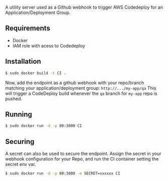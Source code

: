 A utility server used as a Github webhook to trigger AWS Codedeploy for an Application/Deployment Group.

## Requirements
- Docker
- IAM role with acess to Codedeploy

## Installation
```bash
$ sudo docker build -t CI .
```
Now, add the endpoint as a github webhook with your repo/branch matching your application/deployment group: `http://.../my-app/qa` This will trigger a CodeDeploy build whenever the `qa` branch for `my-app` repo is pushed.

## Running
```bash
$ sudo docker run -d -p 80:3000 CI
```

## Securing
A secret can also be used to secure the endpoint.
Assign the secret in your webhook configuration for your Repo, and run the CI container setting the secret env var.
```bash
$ sudo docker run -d -p 80:3000 -e SECRET=xxxxxx CI
```